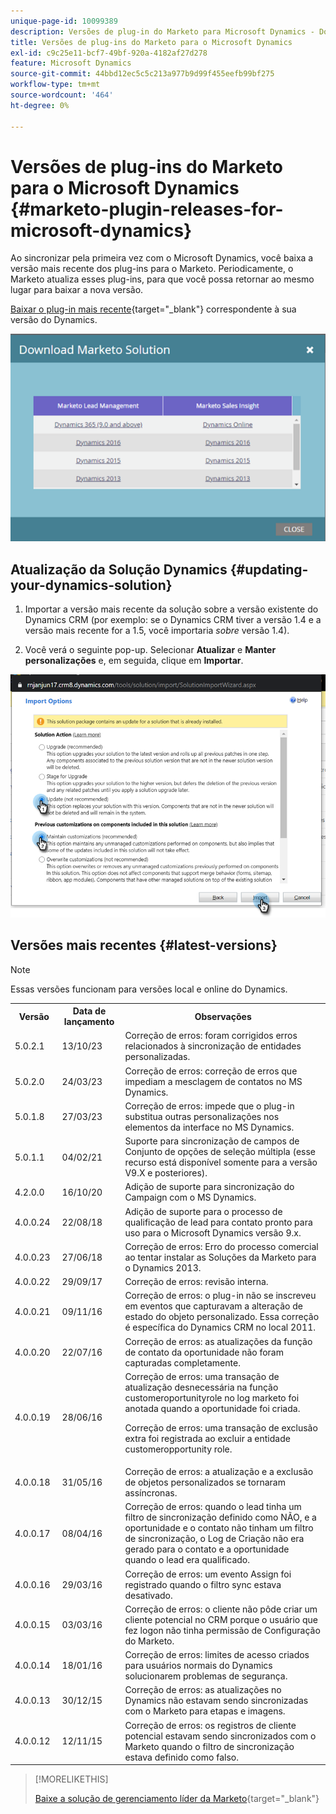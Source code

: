 ```yaml
---
unique-page-id: 10099389
description: Versões de plug-in do Marketo para Microsoft Dynamics - Documentação do Marketo - Documentação do produto
title: Versões de plug-ins do Marketo para o Microsoft Dynamics
exl-id: c9c25e11-bcf7-49bf-920a-4182af27d278
feature: Microsoft Dynamics
source-git-commit: 44bbd12ec5c5c213a977b9d99f455eefb99bf275
workflow-type: tm+mt
source-wordcount: '464'
ht-degree: 0%

---
```


# Versões de plug-ins do Marketo para o Microsoft Dynamics {#marketo-plugin-releases-for-microsoft-dynamics}

Ao sincronizar pela primeira vez com o Microsoft Dynamics, você baixa a versão mais recente dos plug-ins para o Marketo. Periodicamente, o Marketo atualiza esses plug-ins, para que você possa retornar ao mesmo lugar para baixar a nova versão.

[Baixar o plug-in mais recente](/help/marketo/product-docs/crm-sync/microsoft-dynamics-sync/sync-setup/download-the-marketo-lead-management-solution.md){target="_blank"} correspondente à sua versão do Dynamics.

![](assets/marketo-plugin-releases-for-microsoft-dynamics-1.png)

## Atualização da Solução Dynamics {#updating-your-dynamics-solution}

1. Importar a versão mais recente da solução sobre a versão existente do Dynamics CRM (por exemplo: se o Dynamics CRM tiver a versão 1.4 e a versão mais recente for a 1.5, você importaria _sobre_ versão 1.4).

1. Você verá o seguinte pop-up. Selecionar **Atualizar** e **Manter personalizações** e, em seguida, clique em **Importar**.

![](assets/marketo-plugin-releases-for-microsoft-dynamics-2.png)

## Versões mais recentes {#latest-versions}

>[!NOTE]
>
>Essas versões funcionam para versões local e online do Dynamics.

<table> 
 <tbody> 
  <tr> 
   <th style="width:15%">Versão</th> 
   <th style="width:20%">Data de lançamento</th> 
   <th style="width:65%">Observações</th> 
  </tr>
  <tr> 
   <td>5.0.2.1</td> 
   <td>13/10/23</td> 
   <td>Correção de erros: foram corrigidos erros relacionados à sincronização de entidades personalizadas.</td> 
  </tr> 
  <tr> 
   <td>5.0.2.0</td> 
   <td>24/03/23</td> 
   <td>Correção de erros: correção de erros que impediam a mesclagem de contatos no MS Dynamics.</td> 
  </tr> 
  <tr> 
   <td>5.0.1.8</td> 
   <td>27/03/23</td> 
   <td>Correção de erros: impede que o plug-in substitua outras personalizações nos elementos da interface no MS Dynamics.</td> 
  </tr> 
  <tr> 
   <td>5.0.1.1</td> 
   <td>04/02/21</td> 
   <td>Suporte para sincronização de campos de Conjunto de opções de seleção múltipla (esse recurso está disponível somente para a versão V9.X e posteriores).</td> 
  </tr> 
  <tr> 
   <td>4.2.0.0</td> 
   <td>16/10/20</td> 
   <td>Adição de suporte para sincronização do Campaign com o MS Dynamics.</td> 
  </tr> 
  <tr> 
   <td>4.0.0.24</td> 
   <td>22/08/18</td> 
   <td>Adição de suporte para o processo de qualificação de lead para contato pronto para uso para o Microsoft Dynamics versão 9.x.</td> 
  </tr> 
  <tr> 
   <td>4.0.0.23</td> 
   <td>27/06/18</td> 
   <td>Correção de erros: Erro do processo comercial ao tentar instalar as Soluções da Marketo para o Dynamics 2013.</td> 
  </tr> 
  <tr> 
   <td>4.0.0.22</td> 
   <td>29/09/17</td> 
   <td>Correção de erros: revisão interna.</td> 
  </tr> 
  <tr> 
   <td><p>4.0.0.21</p></td> 
   <td>09/11/16</td> 
   <td>Correção de erros: o plug-in não se inscreveu em eventos que capturavam a alteração de estado do objeto personalizado. Essa correção é específica do Dynamics CRM no local 2011.</td> 
  </tr> 
  <tr> 
   <td>4.0.0.20</td> 
   <td>22/07/16</td> 
   <td>Correção de erros: as atualizações da função de contato da oportunidade não foram capturadas completamente.</td> 
  </tr> 
  <tr> 
   <td>4.0.0.19</td> 
   <td>28/06/16</td> 
   <td>Correção de erros: uma transação de atualização desnecessária na função customeroportunityrole no log marketo foi anotada quando a oportunidade foi criada.<p>Correção de erros: uma transação de exclusão extra foi registrada ao excluir a entidade customeropportunity role.</td> 
  </tr> 
  <tr> 
   <td>4.0.0.18</td> 
   <td>31/05/16</td> 
   <td>Correção de erros: a atualização e a exclusão de objetos personalizados se tornaram assíncronas.</td> 
  </tr> 
  <tr> 
   <td>4.0.0.17</td> 
   <td>08/04/16</td> 
   <td>Correção de erros: quando o lead tinha um filtro de sincronização definido como NÃO, e a oportunidade e o contato não tinham um filtro de sincronização, o Log de Criação não era gerado para o contato e a oportunidade quando o lead era qualificado.</td> 
  </tr> 
  <tr> 
   <td>4.0.0.16</td> 
   <td>29/03/16</td> 
   <td>Correção de erros: um evento Assign foi registrado quando o filtro sync estava desativado.</td> 
  </tr> 
  <tr> 
   <td>4.0.0.15</td> 
   <td>03/03/16</td> 
   <td>Correção de erros: o cliente não pôde criar um cliente potencial no CRM porque o usuário que fez logon não tinha permissão de Configuração do Marketo.</td> 
  </tr> 
  <tr> 
   <td>4.0.0.14</td> 
   <td>18/01/16</td> 
   <td>Correção de erros: limites de acesso criados para usuários normais do Dynamics solucionarem problemas de segurança.</td> 
  </tr> 
  <tr> 
   <td>4.0.0.13</td> 
   <td>30/12/15</td> 
   <td>Correção de erros: as atualizações no Dynamics não estavam sendo sincronizadas com o Marketo para etapas e imagens.</td> 
  </tr> 
  <tr> 
   <td>4.0.0.12</td> 
   <td>12/11/15</td> 
   <td>Correção de erros: os registros de cliente potencial estavam sendo sincronizados com o Marketo quando o filtro de sincronização estava definido como falso.</td> 
  </tr> 
 </tbody> 
</table>

>[!MORELIKETHIS]
>
>[Baixe a solução de gerenciamento líder da Marketo](/help/marketo/product-docs/crm-sync/microsoft-dynamics-sync/sync-setup/download-the-marketo-lead-management-solution.md){target="_blank"}

